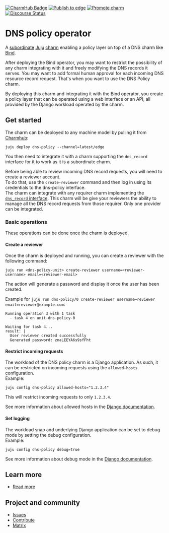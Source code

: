 [![CharmHub Badge](https://charmhub.io/bind/badge.svg)](https://charmhub.io/dns-policy)
[![Publish to edge](https://github.com/canonical/dns-operators/actions/workflows/publish_charm.yaml/badge.svg)](https://github.com/canonical/dns-operators/actions/workflows/publish_charm.yaml)
[![Promote charm](https://github.com/canonical/dns-operators/actions/workflows/promote_charm.yaml/badge.svg)](https://github.com/canonical/dns-operators/actions/workflows/promote_charm.yaml)
[![Discourse Status](https://img.shields.io/discourse/status?server=https%3A%2F%2Fdiscourse.charmhub.io&style=flat&label=CharmHub%20Discourse)](https://discourse.charmhub.io)

# DNS policy operator

A [subordinate](https://canonical-juju.readthedocs-hosted.com/en/latest/user/reference/charm/index.html#subordinate) [Juju](https://juju.is/) [charm](https://juju.is/docs/olm/charmed-operators)
enabling a policy layer on top of a DNS charm like [Bind](https://github.com/canonical/dns-operators/tree/main/bind-operator).

After deploying the Bind operator, you may want to restrict the possibility of any charm integrating with it and freely modifying the DNS records it serves. You may want to add formal human approval for each incoming DNS resource record request. That's when you want to use the DNS Policy charm.

By deploying this charm and integrating it with the Bind operator, you create a policy layer that can be operated using a web interface or an API, all provided by the Django workload operated by the charm.

## Get started

The charm can be deployed to any machine model by pulling it from [Charmhub](https://charmhub.io/bind):
```
juju deploy dns-policy --channel=latest/edge
```

You then need to integrate it with a charm supporting the `dns_record` interface for it to work as it is a subordinate charm.  

Before being able to review incoming DNS record requests, you will need to create a reviewer account.  
To do that, use the `create-reviewer` command and then log in using its credentials to the dns-policy interface.  
The charm can integrate with any requirer charm implementing the [`dns_record` interface](https://canonical.github.io/charm-relation-interfaces/interfaces/dns_record/v0/).
This charm will be give your reviewers the ability to manage all the DNS record requests from those requirer. Only one provider can be integrated.

### Basic operations

These operations can be done once the charm is deployed.

#### Create a reviewer

Once the charm is deployed and running, you can create a reviewer with the following command:  
```
juju run <dns-policy-unit> create-reviewer username=<reviewer-username> email=<reviewer-email>
```
The action will generate a password and display it once the user has been created.

Example for `juju run dns-policy/0 create-reviewer username=reviewer email=reviewer@example.com`:
```
Running operation 3 with 1 task
  - task 4 on unit-dns-policy-0

Waiting for task 4...
result: |
  User reviewer created successfully
  Generated password: znaLEEYA6s9sfFht
```

#### Restrict incoming requests

The workload of the DNS policy charm is a Django application. As such, it can be restricted on incoming requests
using the `allowed-hosts` configuration.  
Example:
```
juju config dns-policy allowed-hosts="1.2.3.4"
```
This will restrict incoming requests to only `1.2.3.4`.

See more information about allowed hosts in the [Django documentation](https://docs.djangoproject.com/en/5.1/ref/settings/#allowed-hosts).

#### Set logging

The workload snap and underlying Django application can be set to debug mode by setting the debug configuration.  
Example:
```
juju config dns-policy debug=true
```

See more information about debug mode in the [Django documentation](https://docs.djangoproject.com/en/5.1/ref/settings/#debug).

## Learn more
* [Read more](https://charmhub.io/dns-policy/docs)

## Project and community
* [Issues](https://github.com/canonical/dns-operators/issues)
* [Contribute](https://github.com/canonical/dns-operators/blob/main/CONTRIBUTING.md)
* [Matrix](https://chat.charmhub.io/charmhub/channels/charm-dev)
